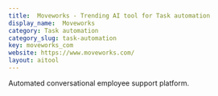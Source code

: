 ```yaml
---
title:  Moveworks - Trending AI tool for Task automation
display_name:  Moveworks
category: Task automation
category_slug: task-automation
key: moveworks_com
website: https://www.moveworks.com/
layout: aitool
---
```


Automated conversational employee support platform.

